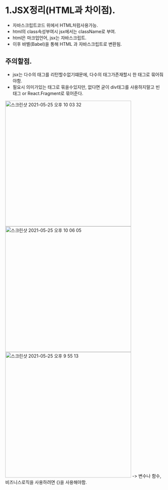 # 1.JSX정리(HTML과 차이점).

- 자바스크립트코드 위에서 HTML처럼사용가능.
- html의 class속성부여시 jsx에서는 className로 부여.
- html은 마크업언어, jsx는 자바스크립트.
- 이후 바벨(Babel)을 통해 HTML 과 자바스크립트로 변환됨.

 



## 주의할점.
 - jsx는 다수의 태그를 리턴할수없기떄문에, 다수의 태그가존재할시 한 태그로 묶어줘야함.
 - 필요시 의미가있는 태그로 묶을수있지만, 없다면 굳이 div태그를 사용하지말고 빈태그 or React.Fragment로 묶어준다.
 
<img width="400" alt="스크린샷 2021-05-25 오후 10 03 32" src="https://user-images.githubusercontent.com/58588011/119502595-0cfb9580-bda5-11eb-8b05-2c14f841ec26.png">

<img width="400" alt="스크린샷 2021-05-25 오후 10 06 05" src="https://user-images.githubusercontent.com/58588011/119502937-6c59a580-bda5-11eb-9b07-a7dd3b6fdd1d.png">

 <img width="400" alt="스크린샷 2021-05-25 오후 9 55 13" src="https://user-images.githubusercontent.com/58588011/119501518-e426d080-bda3-11eb-8b7d-4ffc41afcc54.png">
-> 변수나 함수, 비즈니스로직을 사용하려면 {}을 사용해야함.
